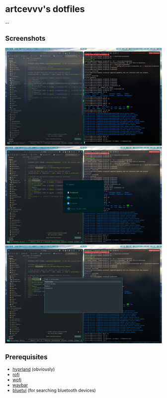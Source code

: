 # artcevvv's dotfiles

--

## Screenshots

![screenshot1](./screenshots/screenshot1.jpg)
![screenshot1](./screenshots/screenshot2.jpg)
![screenshot1](./screenshots/screenshot3.jpg)

## Prerequisites

- [hyprland](https://hyprland.org/) (obviously)
- [rofi](https://github.com/davatorium/rofi)
- [wofi](https://github.com/SimplyCEO/wofi)
- [waybar](https://github.com/Alexays/Waybar)
- [bluetui](https://github.com/pythops/bluetui) (for searching bluetooth devices)
